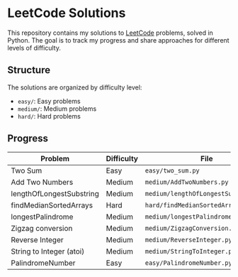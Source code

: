 # LeetCode Solutions

This repository contains my solutions to [LeetCode](https://leetcode.com/) problems, solved in Python. The goal is to track my progress and share approaches for different levels of difficulty.

## Structure

The solutions are organized by difficulty level:

- `easy/`: Easy problems
- `medium/`: Medium problems
- `hard/`: Hard problems

## Progress

| Problem                  | Difficulty | File                                 |
| ------------------------ | ---------- | ------------------------------------ |
| Two Sum                  | Easy       | `easy/two_sum.py`                    |
| Add Two Numbers          | Medium     | `medium/AddTwoNumbers.py`            |
| lengthOfLongestSubstring | Medium     | `medium/lengthOfLongestSubstring.py` |
| findMedianSortedArrays   | Hard       | `hard/findMedianSortedArrays.py`     |
| longestPalindrome        | Medium     | `medium/longestPalindrome.py`        |
| Zigzag conversion        | Medium     | `medium/ZigzagConversion.py`         |
| Reverse Integer          | Medium     | `medium/ReverseInteger.py  `         |
| String to Integer (atoi) | Medium     | `medium/StringToInteger.py  `        |
| PalindromeNumber         | Easy       | `easy/PalindromeNumber.py  `         |
